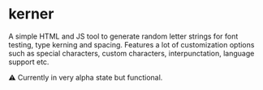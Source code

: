 # kerner
A simple HTML and JS tool to generate random letter strings for font testing, type kerning and spacing. Features a lot of customization options such as special characters, custom characters, interpunctation, language support etc. 

⚠️ Currently in very alpha state but functional. 
